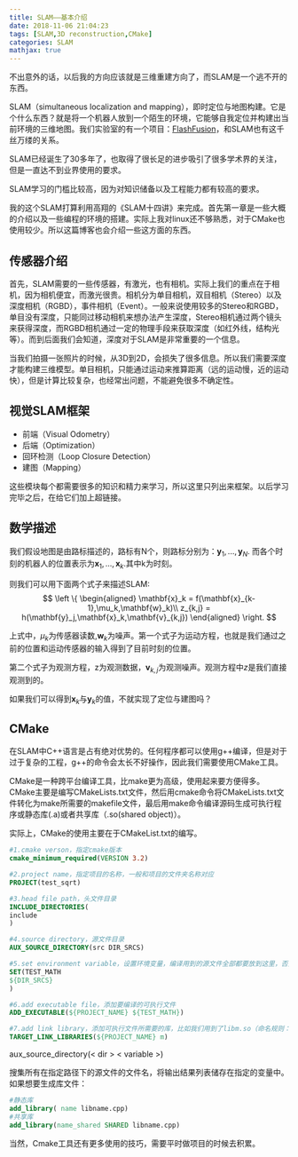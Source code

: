 ```yaml
---
title: SLAM——基本介绍
date: 2018-11-06 21:04:23
tags: [SLAM,3D reconstruction,CMake]
categories: SLAM
mathjax: true
---
```

不出意外的话，以后我的方向应该就是三维重建方向了，而SLAM是一个逃不开的东西。<!--more-->

<!--more-->


SLAM（simultaneous localization and mapping），即时定位与地图构建。它是个什么东西？就是将一个机器人放到一个陌生的环境，它能够自我定位并构建出当前环境的三维地图。我们实验室的有一个项目：[FlashFusion](http://luvision.net/FlashFusion/)，和SLAM也有这千丝万缕的关系。

SLAM已经诞生了30多年了，也取得了很长足的进步吸引了很多学术界的关注，但是一直达不到业界使用的要求。

SLAM学习的门槛比较高，因为对知识储备以及工程能力都有较高的要求。

我的这个SLAM打算利用高翔的《SLAM十四讲》来完成。首先第一章是一些大概的介绍以及一些编程的环境的搭建。实际上我对linux还不够熟悉，对于CMake也使用较少。所以这篇博客也会介绍一些这方面的东西。

## 传感器介绍 ##

首先，SLAM需要的一些传感器，有激光，也有相机。实际上我们的重点在于相机，因为相机便宜，而激光很贵。相机分为单目相机，双目相机（Stereo）以及深度相机（RGBD），事件相机（Event）。一般来说使用较多的Stereo和RGBD，单目没有深度，只能同过移动相机来想办法产生深度，Stereo相机通过两个镜头来获得深度，而RGBD相机通过一定的物理手段来获取深度（如红外线，结构光等）。而到后面我们会知道，深度对于SLAM是非常重要的一个信息。

当我们拍摄一张照片的时候，从3D到2D，会损失了很多信息。所以我们需要深度才能构建三维模型。单目相机，只能通过运动来推算距离（远的运动慢，近的运动快），但是计算比较复杂，也经常出问题，不能避免很多不确定性。

## 视觉SLAM框架 ##

* 前端（Visual Odometry）
* 后端（Optimization）
* 回环检测（Loop Closure Detection）
* 建图（Mapping）

这些模块每个都需要很多的知识和精力来学习，所以这里只列出来框架。以后学习完毕之后，在给它们加上超链接。

## 数学描述 ##

我们假设地图是由路标描述的，路标有N个，则路标分别为：$\mathbf{y}_1,...,\mathbf{y}_N$. 而各个时刻的机器人的位置表示为$\mathbf{x}_1,...,\mathbf{x}_k$.其中k为时刻。

则我们可以用下面两个式子来描述SLAM:
$$
\left \{
\begin{aligned}
\mathbf{x}_k = f(\mathbf{x}_{k-1},\mu_k,\mathbf{w}_k)\\
z_{k,j} = h(\mathbf{y}_j,\mathbf{x}_k,\mathbf{v}_{k,j})
\end{aligned}
\right.
$$

上式中，$\mu_k$为传感器读数,$\mathbf{w}_k$为噪声。第一个式子为运动方程，也就是我们通过之前的位置和运动传感器的输入得到了目前时刻的位置。

第二个式子为观测方程，z为观测数据，$\mathbf{v}_{k,j}$为观测噪声。观测方程中$z$是我们直接观测到的。

如果我们可以得到$\mathbf{x}_k$与$\mathbf{y}_k$的值，不就实现了定位与建图吗？

## CMake ##

在SLAM中C++语言是占有绝对优势的。任何程序都可以使用g++编译，但是对于过于复杂的工程，g++的命令会太长不好操作，因此我们需要使用CMake工具。

CMake是一种跨平台编译工具，比make更为高级，使用起来要方便得多。CMake主要是编写CMakeLists.txt文件，然后用cmake命令将CMakeLists.txt文件转化为make所需要的makefile文件，最后用make命令编译源码生成可执行程序或静态库(.a)或者共享库（.so(shared object)）。

实际上，CMake的使用主要在于CMakeList.txt的编写。


```Cmake
#1.cmake verson，指定cmake版本 
cmake_minimum_required(VERSION 3.2)

#2.project name，指定项目的名称，一般和项目的文件夹名称对应
PROJECT(test_sqrt)

#3.head file path，头文件目录
INCLUDE_DIRECTORIES(
include
)

#4.source directory，源文件目录
AUX_SOURCE_DIRECTORY(src DIR_SRCS)

#5.set environment variable，设置环境变量，编译用到的源文件全部都要放到这里，否则编译能够通过，但是执行的时候会出现各种问题，比如"symbol lookup error xxxxx , undefined symbol"
SET(TEST_MATH
${DIR_SRCS}
)

#6.add executable file，添加要编译的可执行文件
ADD_EXECUTABLE(${PROJECT_NAME} ${TEST_MATH})

#7.add link library，添加可执行文件所需要的库，比如我们用到了libm.so（命名规则：lib+name+.so），就添加该库的名称
TARGET_LINK_LIBRARIES(${PROJECT_NAME} m)
```
aux_source_directory(< dir > < variable >)

搜集所有在指定路径下的源文件的文件名，将输出结果列表储存在指定的变量中。
如果想要生成库文件：
```CMake
#静态库
add_library( name libname.cpp)
#共享库
add_library(name_shared SHARED libname.cpp)
```

当然，Cmake工具还有更多使用的技巧，需要平时做项目的时候去积累。